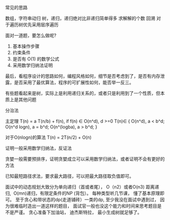 
常见的思路

数组，字符串动归
树，递归，递归绝对比非递归简单得多
求解解的个数 回溯
对于遍历树优先采用层序遍历

面对一道题，要怎么做呢?

1. 基本操作步骤
2. 约束条件
3. 是否有 O(1) 的数学公式
4. 采用数学归纳法证明


最后，看程序设计的思路如何，编程风格如何，细节是否考虑到了，是否有内存泄露，是否采用了最优算法，程序的可扩展性如何，能否举一反三。

有些题看起来是树，实际上是利用递归关系的，或者只是利用到了一个性质，但本质上是其他问题

分治法

主定理 
T(n) = a T(n/b) + f(n), if f(n) ∈ O(n^d), d >=0
T(n)∈ { 
    O(n^d), a < b^d;
    O(n^d logn), a = b^d;
    O(n^(logba), a > b^d;
}

对于O(nlogn)的算法 T(n) = 2T(n/2) + O(n)

证明一般采用数学归纳法，反证法

贪婪一般需要预排序，证明贪婪成立可以采用数学归纳法，或者证明不会有更好的方法

已知最短路径求法，要求最大路径，可以把最大路径取负值即可。

面试中的动态规划大致分为单向递归（首或者尾）， O（n2）或者O(n3) 距离递归,  O(mn)递归，有限定条件的NP (背包）。 每种类型听几节课， 懂了基本原理即可。 至于贪心和带状态的dp(走道铺砖）一类的dp, 至少我没在面试中遇到过， 因为很难临时造出一道这样的题目， 面试官一般也没这个能力和时间来思考题目是不是严谨。 贪心准备下加油站， 迪杰斯特拉， 最小生成树就足够了。
